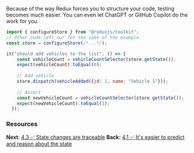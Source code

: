 Because of the way Redux forces you to structure your code, testing becomes much easier. You can even let ChatGPT or GitHub Copilot do the work for you.

```javascript
import { configureStore } from "@reduxjs/toolkit";
// Other code left our for the sake of the example.
const store = configureStore(/*...*/);

it("should add vehicles to the list", () => {
	const vehicleCount = vehicleCountSelector(store.getState());
    expect(vehicleCount).toEqual(0);
    
    // Add vehicle
    store.dispatch(vehicleAdded({id: 1, name: "Vehicle 1"}));
	
	// Assert
	const newVehicleCount = vehicleCountSelector(store.getState());
    expect(newVehicleCount).toEqual(1);
  });

```

### Resources

**Next**: [4.3 ✅ State changes are traceable](4.3%20✅%20State%20changes%20are%20traceable.md)
**Back:** [4.1 ✅ It's easier to predict and reason about the state](4.1%20✅%20It's%20easier%20to%20predict%20and%20reason%20about%20the%20state.md)